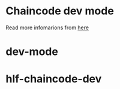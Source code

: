 # Chaincode dev mode

Read more infomarions from [here](https://medium.com/@itseranga/test-hyperledger-fabric-chaincode-in-dev-environment-8794096b5df2)
# dev-mode
# hlf-chaincode-dev
